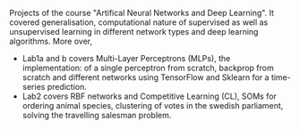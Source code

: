 Projects of the course "Artifical Neural Networks and Deep Learning". It covered generalisation, computational nature of supervised as well as unsupervised learning in different network types and deep learning algorithms. More over, 
* Lab1a and b covers Multi-Layer Perceptrons (MLPs), the implementation: of a single perceptron from scratch, backprop from scratch and different networks using TensorFlow and Sklearn for a time-series prediction.
* Lab2 covers RBF networks and Competitive Learning (CL), SOMs for ordering animal species, clustering of votes in the swedish parliament, solving the travelling salesman problem.

